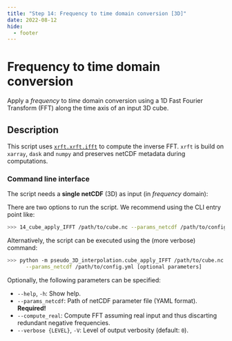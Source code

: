 ```yaml
---
title: "Step 14: Frequency to time domain conversion [3D]"
date: 2022-08-12
hide:
  - footer
---
```


# Frequency to time domain conversion
Apply a _frequency_ to _time_ domain conversion using a 1D Fast Fourier Transform (FFT) along the time axis of an input 3D cube.

## Description
This script uses [`xrft.xrft.ifft`](https://xrft.readthedocs.io/en/latest/api.html#xrft.xrft.ifft) to compute the inverse FFT. `xrft` is build on `xarray`, `dask` and `numpy` and preserves netCDF metadata during computations.

### Command line interface
The script needs a **single netCDF** (3D) as input (in _frequency_ domain):

There are two options to run the script. We recommend using the CLI entry point like:
```bash
>>> 14_cube_apply_IFFT /path/to/cube.nc --params_netcdf /path/to/config.yml [optional parameters]
```
Alternatively, the script can be executed using the (more verbose) command:
```bash
>>> python -m pseudo_3D_interpolation.cube_apply_IFFT /path/to/cube.nc \
      --params_netcdf /path/to/config.yml [optional parameters]
```

Optionally, the following parameters can be specified:

- `--help`, `-h`: Show help.
- `--params_netcdf`: Path of netCDF parameter file (YAML format). **Required!**
- `--compute_real`: Compute FFT assuming real input and thus discarting redundant negative frequencies.
- `--verbose {LEVEL}`, `-V`: Level of output verbosity (default: `0`).
